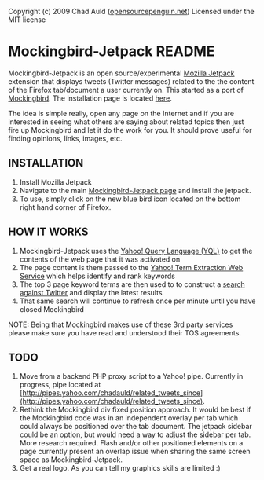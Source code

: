 Copyright (c) 2009 Chad Auld ([opensourcepenguin.net](http://opensourcepenguin.net))
Licensed under the MIT license
 
# Mockingbird-Jetpack README #

Mockingbird-Jetpack is an open source/experimental [Mozilla Jetpack](https://jetpack.mozillalabs.com/) extension that displays tweets 
(Twitter messages) related to the the content of the Firefox tab/document a user currently on.  This started as a 
port of [Mockingbird](http://github.com/cauld/mockingbird/tree/master).  The installation page 
is located [here](http://opensourcepenguin.net/experiments/mockingbird-jetpack/).

The idea is simple really, open any page on the Internet and if you are interested in seeing 
what others are saying about related topics then just fire up Mockingbird and let it do the 
work for you.  It should prove useful for finding opinions, links, images, etc.

## INSTALLATION ##
1.  Install Mozilla Jetpack
2.  Navigate to the main [Mockingbird-Jetpack page](http://opensourcepenguin.net/experiments/mockingbird-jetpack/) and install the jetpack.
3.  To use, simply click on the new blue bird icon located on the bottom right hand corner of Firefox.

## HOW IT WORKS ##
1.  Mockingbird-Jetpack uses the [Yahoo! Query Language (YQL)](http://developer.yahoo.com/yql/) to get the 
    contents of the web page that it was activated on
2.  The page content is them passed to the [Yahoo! Term Extraction Web 
    Service](http://developer.yahoo.com/search/content/V1/termExtraction.html) which helps identify and rank keywords
3.  The top 3 page keyword terms are then used to to construct a [search 
    against Twitter](http://apiwiki.twitter.com/Twitter-API-Documentation) and display the latest results
4.  That same search will continue to refresh once per minute until you have closed Mockingbird
    
NOTE: Being that Mockingbird makes use of these 3rd party services please make sure you 
have read and understood their TOS agreements.
    
## TODO ##
1.  Move from a backend PHP proxy script to a Yahoo! pipe.  Currently in progress, pipe 
    located at [http://pipes.yahoo.com/chadauld/related_tweets_since](http://pipes.yahoo.com/chadauld/related_tweets_since).
2.  Rethink the Mockingbird div fixed position approach.  It would be best if the 
    Mockingbird code was in an independent overlay per tab which could always be 
    positioned over the tab document.  The jetpack sidebar could be an option, but 
    would need a way to adjust the sidebar per tab.  More research required.  Flash 
    and/or other positioned elements on a page currently present an overlap issue when 
    sharing the same screen space as Mockingbird-Jetpack.
3.  Get a real logo.  As you can tell my graphics skills are limited :)
